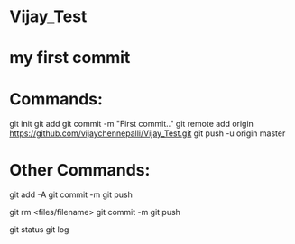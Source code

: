 # Vijay_Test
# my first commit

# Commands:

git init
git add
git commit -m "First commit.."
git remote add origin https://github.com/vijaychennepalli/Vijay_Test.git
git push -u origin master

# Other Commands:
git add -A
git commit -m <message>
git push

git rm <files/filename>
git commit -m <message>
git push


git status
git log


